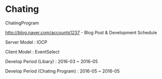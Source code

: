# Chating
ChatingProgram

http://blog.naver.com/accounts1237 - Blog Post & Development Schedule

Server Model : IOCP

Client Model : EventSelect


Develop Period (Libary) : 2016-03 ~ 2016-05

Develop Period (Chating Program) : 2016-05 ~ 2016-05
